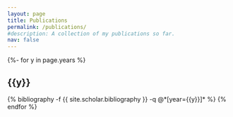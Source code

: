 ```yaml
---
layout: page
title: Publications
permalink: /publications/
#description: A collection of my publications so far.
nav: false
---
```

<!--<style>
.my-link {
  color: #800080;
}

.my-link:hover {
  color: #0A1172;
  font-size: large;
  text-decoration: none;
}

.publication-item {
  margin-bottom: 20px;
}

.publication-title {
  font-size: 20px;
  font-weight: bold;
  margin-bottom: 5px;
}

.publication-authors {
  color: #888888;
  margin-bottom: 10px;
}

.publication-description {
  margin-bottom: 10px;
}
</style>-->
<!-- pages/publications.md -->
<!--<div class="publications">
    <div class="publication-item">
      <h3 class="publication-title">title</h3>
      <p class="publication-authors">author1, author2</p>
      <p class="publication-description">description</p>
      <a class="my-link" href="">Read more</a>
    </div>
</div>-->

<div class="publications">

{%- for y in page.years %}
  <h2 class="year">{{y}}</h2>
  {% bibliography -f {{ site.scholar.bibliography }} -q @*[year={{y}}]* %}
{% endfor %}

</div>
